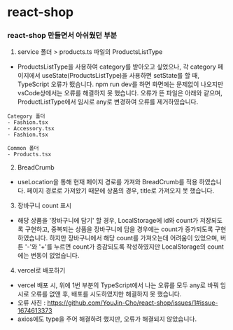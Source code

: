 # react-shop

### react-shop 만들면서 아쉬웠던 부분

1. service 폴더 > products.ts 파일의 ProductsListType
- ProductsListType을 사용하여 category를 받아오고 싶었으나, 각 category 페이지에서 useState(ProductsListType)을 사용하면 setState를 할 때, TypeScript 오류가 떴습니다.
npm run dev를 하면 화면에는 문제없이 나오지만 vsCode상에서는 오류를 해결하지 못 했습니다. 오류가 뜬 파일은 아래와 같으며, ProductListType에서 임시로 any로 변경하여 오류를 제거하였습니다.

```
Category 폴더 
- Fashion.tsx
- Accessory.tsx
- Fashion.tsx

Common 폴더
- Products.tsx
```

2. BreadCrumb
- useLocation을 통해 현재 페이지 경로를 가져와 BreadCrumb를 적용 하였습니다. 
페이지 경로로 가져왔기 때문에 상품의 경우, title로 가져오지 못 했습니다.


3. 장바구니 count 표시
- 해당 상품을 '장바구니에 담기' 할 경우, LocalStorage에 id와 count가 저장되도록 구현하고, 중복되는 상품을 장바구니에 담을 경우에는 count가 증가되도록 구현하였습니다. 
하지만 장바구니에서 해당 count를 가져오는데 어려움이 있었으며, 버튼 '-'와 '+'를 누르면 count가 증감되도록 작성하였지만 LocalStorage의 count에는 변동이 없었습니다. 


4. vercel로 배포하기 
- vercel 배포 시, 위에 1번 부분의 TypeScript에서 나는 오류를 모두 any로 바꿔 임시로 오류를 없앤 후, 배포를 시도하였지만 해결하지 못 했습니다.
- 오류 사진 : https://github.com/YouJin-Cho/react-shop/issues/1#issue-1674613373
- axios에도 type을 주어 해결하려 했지만, 오류가 해결되지 않았습니다. 
